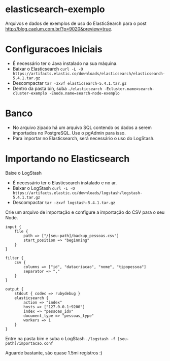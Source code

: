 # elasticsearch-exemplo
Arquivos e dados de exemplos de uso do ElasticSearch para o post http://blog.caelum.com.br/?p=9020&preview=true.

# Configuracoes Iniciais

+ É necessário ter o Java instalado na sua máquina.
+ Baixar o Elasticsearch ```curl -L -O https://artifacts.elastic.co/downloads/elasticsearch/elasticsearch-5.4.1.tar.gz```
+ Descompactar ```tar -zxvf elasticsearch-5.4.1.tar.gz```
+ Dentro da pasta bin, suba ```./elasticsearch -Ecluster.name=search-cluster-exemplo -Enode.name=search-node-exemplo```

# Banco

+ No arquivo zipado há um arquivo SQL contendo os dados a serem importados no PostgreSQL. Use o pgAdmin para isso.
+ Para importar no Elasticsearch, será necessário o uso do LogStash.

# Importando no Elasticsearch

Baixe o LogStash

+ É necessário ter o Elasticsearch instalado e no ar.
+ Baixar o LogStash ```curl -L -O https://artifacts.elastic.co/downloads/logstash/logstash-5.4.1.tar.gz```
+ Descompactar ```tar -zxvf logstash-5.4.1.tar.gz```

Crie um arquivo de importação e configure a importação do CSV para o seu Node.

```
input {
    file {
        path => ["/[seu-path]/backup_pessoas.csv"]
        start_position => "beginning"
    }
}

filter {
    csv {
        columns => ["id", "datacriacao", "nome", "tipopessoa"]
        separator => ","
    }
}

output {
    stdout { codec => rubydebug }
    elasticsearch {
        action => "index"
        hosts => ["127.0.0.1:9200"]
        index => "pessoas_idx"
        document_type => "pessoas_type"
        workers => 1
    }
}
```

Entre na pasta bim e suba o LogStash 
```./logstash -f [seu-path]/importacao.conf```

Aguarde bastante, são quase 1.5mi registros :)



